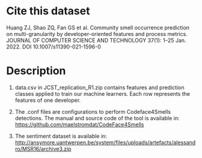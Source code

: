 Cite this dataset     
======      
Huang ZJ, Shao ZQ, Fan GS et al. Community smell occurrence prediction on multi-granularity by developer-oriented features and process metrics. JOURNAL OF COMPUTER SCIENCE AND TECHNOLOGY 37(1): 1–25 Jan. 2022. DOI 10.1007/s11390-021-1596-0

Description
======      

1. data.csv in JCST_replication_R1.zip contains features and prediction classes applied to train our machine learners. Each row represents the features of one developer.

2. The .conf files are configurations to perform Codeface4Smells detections. The manual and source code of the tool is available in: https://github.com/maelstromdat/CodeFace4Smells

3. The sentiment dataset is available in: http://ansymore.uantwerpen.be/system/files/uploads/artefacts/alessandro/MSR16/archive3.zip
